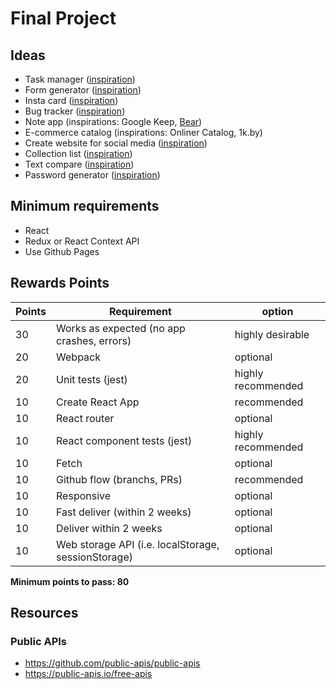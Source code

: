 # Final Project

## Ideas

* Task manager ([inspiration](https://upbase.io/))
* Form generator ([inspiration](https://www.cognitoforms.com/forms/build))
* Insta card ([inspiration](https://instantcard.co.uk/))
* Bug tracker ([inspiration](https://dribbble.com/shots/16482764-Testify-Issue-Bug-Tracking-Dashboard/attachments/11308725?mode=media))
* Note app (inspirations: Google Keep, [Bear](https://bear.app/))
* E-commerce catalog (inspirations: Onliner Catalog, 1k.by)
* Create website for social media ([inspiration](https://mssg.me/))
* Collection list ([inspiration](https://redditlist.io/)) 
* Text compare ([inspiration](https://www.textcompareapp.com/))
* Password generator ([inspiration](https://www.lastpass.com/features/password-generator))


## Minimum requirements

* React
* Redux or React Context API
* Use Github Pages

## Rewards Points

| Points	| Requirement	| option |
|---|---|---|
| 30 	| Works as expected (no app crashes, errors) | highly desirable 	|
| 20 	| Webpack 	| optional 	|
| 20 	| Unit tests (jest)	| highly recommended 	|
| 10 	| Create React App 	| recommended 	|
| 10 	| React router 	| optional 	|
| 10 	| React component tests (jest)	| highly recommended 	|
| 10 	| Fetch | optional 	|
| 10 	| Github flow (branchs, PRs) | recommended 	|
| 10 	| Responsive | optional 	|
| 10 	| Fast deliver (within 2 weeks) | optional 	|
| 10 	| Deliver within 2 weeks | optional 	|
| 10 	| Web storage API (i.e. localStorage, sessionStorage) | optional 	|

**Minimum points to pass: 80** 

## Resources

### Public APIs

* https://github.com/public-apis/public-apis
* https://public-apis.io/free-apis

